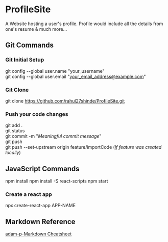 # ProfileSite
A Website hosting a user's profile. Profile would include all the details from one's resume &amp; much more...

## Git Commands

### Git Initial Setup
git config --global user.name "your_username"  
git config --global user.email "your_email_address@example.com"  

### Git Clone
git clone https://github.com/rahul27shinde/ProfileSite.git  

### Push your code changes

git add .    
git status   
git commit -m "*Meaningful commit message*"   
git push   
git push --set-upstream origin feature/importCode (*If feature was created locally*)  

## JavaScript Commands
npm install
npm install -S react-scripts
npm start
### Create a react app
npx create-react-app APP-NAME

## Markdown Reference
[adam-p-Markdown Cheatsheet](https://github.com/adam-p/markdown-here/wiki/Markdown-Cheatsheet)
